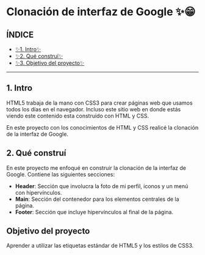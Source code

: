 # Clonación de interfaz de Google ✨😁

## ÍNDICE

* [✨1. Intro✨](#)
* [✨2. Qué construí✨](#)
* [✨3. Objetivo del proyecto✨](#)

****

## 1. Intro
HTML5 trabaja de la mano con CSS3 para crear páginas web que usamos todos los días en el navegador. Incluso este sitio web en donde estás viendo este contenido esta construido con HTML y CSS.

En este proyecto con los conocimientos de HTML y CSS realicé la clonación de la interfaz de Google.

## 2. Qué construí
En este proyecto me enfoqué en construir la clonación de la interfaz de Google. Contiene las siguientes secciones:

* **Header**: Sección que involucra la foto de mi perfil, iconos y un menú con hipervínculos.
* **Main**: Sección del contenedor para los elementos centrales de la página.
* **Footer**: Sección que incluye hipervínculos al final de la página.

## Objetivo del proyecto
Aprender a utilizar las etiquetas estándar de HTML5 y los estilos de CSS3.
